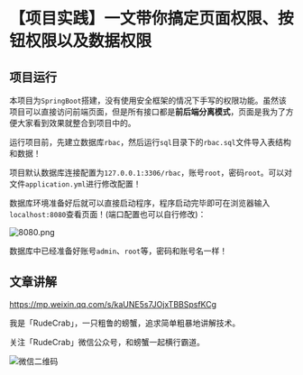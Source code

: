 # 【项目实践】一文带你搞定页面权限、按钮权限以及数据权限

## 项目运行

本项目为`SpringBoot`搭建，没有使用安全框架的情况下手写的权限功能。虽然该项目可以直接访问前端页面，但是所有接口都是**前后端分离模式**，页面是我为了方便大家看到效果就整合到项目中的。

运行项目前，先建立数据库`rbac`，然后运行`sql`目录下的`rbac.sql`文件导入表结构和数据！

项目默认数据库连接配置为`127.0.0.1:3306/rbac`，账号`root`，密码`root`。可以对文件`application.yml`进行修改配置！

数据库环境准备好后就可以直接启动程序，程序启动完毕即可在浏览器输入`localhost:8080`查看页面！(端口配置也可以自行修改)：

![8080.png](http://ww1.sinaimg.cn/large/dcdff92dgy1gki64adnisj21hc0smhdt.jpg)

数据库中已经准备好账号`admin`、`root`等，密码和账号名一样！

## 文章讲解

https://mp.weixin.qq.com/s/kaUNE5s7JOjxTBBSpsfKCg

我是「RudeCrab」，一只粗鲁的螃蟹，追求简单粗暴地讲解技术。

关注「RudeCrab」微信公众号，和螃蟹一起横行霸道。

![微信二维码](http://ww1.sinaimg.cn/large/dcdff92dgy1glnmky7fb7j20p00dwdig.jpg)